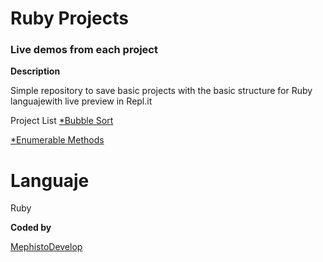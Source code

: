 # Ruby Projects

### Live demos from each project

**Description**

Simple repository to save basic projects with the basic structure for Ruby languajewith live preview in Repl.it

Project List
[*Bubble Sort](https://repl.it/@MephistoDevelop/Bubblesort)

[*Enumerable Methods]()

# Languaje

Ruby

**Coded by**

[MephistoDevelop](https://www.github.com/mephistodevelop)
